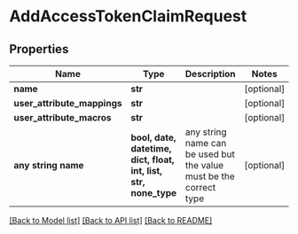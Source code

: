 # AddAccessTokenClaimRequest


## Properties
Name | Type | Description | Notes
------------ | ------------- | ------------- | -------------
**name** | **str** |  | [optional] 
**user_attribute_mappings** | **str** |  | [optional] 
**user_attribute_macros** | **str** |  | [optional] 
**any string name** | **bool, date, datetime, dict, float, int, list, str, none_type** | any string name can be used but the value must be the correct type | [optional]

[[Back to Model list]](../README.md#documentation-for-models) [[Back to API list]](../README.md#documentation-for-api-endpoints) [[Back to README]](../README.md)


